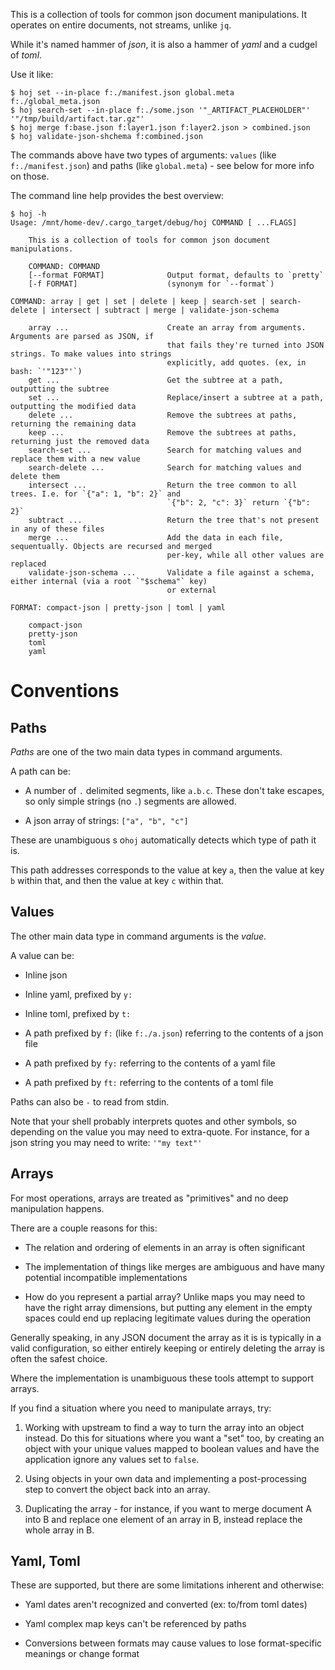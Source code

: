 This is a collection of tools for common json document manipulations.  It operates on entire documents, not streams, unlike `jq`.

While it's named hammer of _json_, it is also a hammer of _yaml_ and a cudgel of _toml_.

Use it like:
```
$ hoj set --in-place f:./manifest.json global.meta f:./global_meta.json
$ hoj search-set --in-place f:./some.json '"_ARTIFACT_PLACEHOLDER"' '"/tmp/build/artifact.tar.gz"'
$ hoj merge f:base.json f:layer1.json f:layer2.json > combined.json
$ hoj validate-json-shchema f:combined.json
```

The commands above have two types of arguments: `values` (like `f:./manifest.json`) and paths (like `global.meta`) - see below for more info on those.

The command line help provides the best overview:

```
$ hoj -h
Usage: /mnt/home-dev/.cargo_target/debug/hoj COMMAND [ ...FLAGS]

    This is a collection of tools for common json document manipulations.

    COMMAND: COMMAND
    [--format FORMAT]              Output format, defaults to `pretty`
    [-f FORMAT]                    (synonym for `--format`)

COMMAND: array | get | set | delete | keep | search-set | search-delete | intersect | subtract | merge | validate-json-schema

    array ...                      Create an array from arguments.  Arguments are parsed as JSON, if 
                                   that fails they're turned into JSON strings. To make values into strings
                                   explicitly, add quotes. (ex, in bash: `'"123"'`)
    get ...                        Get the subtree at a path, outputting the subtree
    set ...                        Replace/insert a subtree at a path, outputting the modified data
    delete ...                     Remove the subtrees at paths, returning the remaining data
    keep ...                       Remove the subtrees at paths, returning just the removed data
    search-set ...                 Search for matching values and replace them with a new value
    search-delete ...              Search for matching values and delete them
    intersect ...                  Return the tree common to all trees. I.e. for `{"a": 1, "b": 2}` and
                                   `{"b": 2, "c": 3}` return `{"b": 2}`
    subtract ...                   Return the tree that's not present in any of these files
    merge ...                      Add the data in each file, sequentually. Objects are recursed and merged
                                   per-key, while all other values are replaced
    validate-json-schema ...       Validate a file against a schema, either internal (via a root `"$schema"` key)
                                   or external

FORMAT: compact-json | pretty-json | toml | yaml

    compact-json
    pretty-json
    toml
    yaml
```

# Conventions

## Paths

_Paths_ are one of the two main data types in command arguments.

A path can be:

- A number of `.` delimited segments, like `a.b.c`. These don't take escapes, so only simple strings (no `.`) segments are allowed.

- A json array of strings: `["a", "b", "c"]`

These are unambiguous s o`hoj` automatically detects which type of path it is.

This path addresses corresponds to the value at key `a`, then the value at key `b` within that, and then the value at key `c` within that.

## Values

The other main data type in command arguments is the _value_.

A value can be:

- Inline json

- Inline yaml, prefixed by `y:`

- Inline toml, prefixed by `t:`

- A path prefixed by `f:` (like `f:./a.json`) referring to the contents of a json file

- A path prefixed by `fy:` referring to the contents of a yaml file

- A path prefixed by `ft:` referring to the contents of a toml file

Paths can also be `-` to read from stdin.

Note that your shell probably interprets quotes and other symbols, so depending on the value you may need to extra-quote. For instance, for a json string you may need to write: `'"my text"'`

## Arrays

For most operations, arrays are treated as "primitives" and no deep manipulation happens.

There are a couple reasons for this:

- The relation and ordering of elements in an array is often significant

- The implementation of things like merges are ambiguous and have many potential incompatible implementations

- How do you represent a partial array? Unlike maps you may need to have the right array dimensions, but putting any element in the empty spaces could end up replacing legitimate values during the operation

Generally speaking, in any JSON document the array as it is is typically in a valid configuration, so either entirely keeping or entirely deleting the array is often the safest choice.

Where the implementation is unambiguous these tools attempt to support arrays.

If you find a situation where you need to manipulate arrays, try:

1. Working with upstream to find a way to turn the array into an object instead.  Do this for situations where you want a "set" too, by creating an object with your unique values mapped to boolean values and have the application ignore any values set to `false`.

2. Using objects in your own data and implementing a post-processing step to convert the object back into an array.

3. Duplicating the array - for instance, if you want to merge document A into B and replace one element of an array in B, instead replace the whole array in B.

## Yaml, Toml

These are supported, but there are some limitations inherent and otherwise:

- Yaml dates aren't recognized and converted (ex: to/from toml dates)

- Yaml complex map keys can't be referenced by paths

- Conversions between formats may cause values to lose format-specific meanings or change format